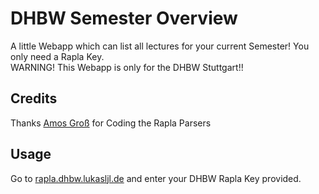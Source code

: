 # DHBW Semester Overview
A little Webapp which can list all lectures for your current Semester! You only need a Rapla Key. <br>
WARNING! This Webapp is only for the DHBW Stuttgart!!

## Credits
Thanks [Amos Groß](https://github.com/grossamos) for Coding the Rapla Parsers

## Usage
Go to [rapla.dhbw.lukasljl.de](https://rapla.dhbw.lukasljl.de/) and enter your DHBW Rapla Key provided.
